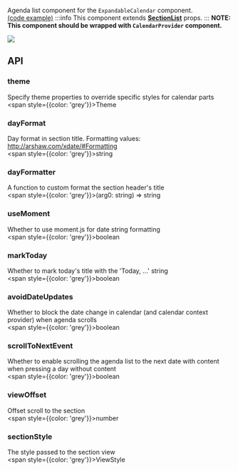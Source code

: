 Agenda list component for the `ExpandableCalendar` component.  
[(code example)](https://github.com/wix/react-native-calendars/blob/master/example/src/screens/expandableCalendarScreen.tsx)
:::info
This component extends **[SectionList](https://reactnative.dev/docs/sectionlist)** props.
:::
**NOTE: This component should be wrapped with `CalendarProvider` component.**

<div style={{display: 'flex', flexDirection: 'row', overflowX: 'auto', maxHeight: '500px', alignItems: 'center'}}><img style={{maxHeight: '420px'}} src={'https://github.com/wix/react-native-calendars/blob/master/demo/assets/expandable-calendar.gif?raw=true'}/>

</div>

## API

### theme

Specify theme properties to override specific styles for calendar parts  
<span style={{color: 'grey'}}>Theme</span>

### dayFormat

Day format in section title. Formatting values: http://arshaw.com/xdate/#Formatting  
<span style={{color: 'grey'}}>string</span>

### dayFormatter

A function to custom format the section header's title  
<span style={{color: 'grey'}}>(arg0: string) => string</span>

### useMoment

Whether to use moment.js for date string formatting  
<span style={{color: 'grey'}}>boolean</span>

### markToday

Whether to mark today's title with the 'Today, ...' string  
<span style={{color: 'grey'}}>boolean</span>

### avoidDateUpdates

Whether to block the date change in calendar (and calendar context provider) when agenda scrolls  
<span style={{color: 'grey'}}>boolean</span>

### scrollToNextEvent

Whether to enable scrolling the agenda list to the next date with content when pressing a day without content  
<span style={{color: 'grey'}}>boolean</span>

### viewOffset

Offset scroll to the section  
<span style={{color: 'grey'}}>number</span>

### sectionStyle

The style passed to the section view  
<span style={{color: 'grey'}}>ViewStyle</span>
